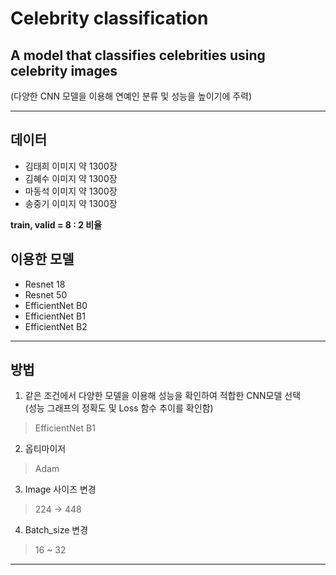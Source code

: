 # Celebrity classification  

## A model that classifies celebrities using celebrity images  

(다양한 CNN 모델을 이용해 연예인 분류 및 성능을 높이기에 주력)  

------------------------------------------------------------------------------------------
## 데이터  
+ 김태희 이미지 약 1300장  
+ 김혜수 이미지 약 1300장  
+ 마동석 이미지 약 1300장  
+ 송중기 이미지 약 1300장
  
**train, valid = 8 : 2 비율**    

## 이용한 모델
+ Resnet 18  
+ Resnet 50  
+ EfficientNet B0  
+ EfficientNet B1  
+ EfficientNet B2
------------------------------------------------------------------------------------------
## 방법  
1. 같은 조건에서 다양한 모델을 이용해 성능을 확인하여 적합한 CNN모델 선택  
(성능 그래프의 정확도 및 Loss 함수 추이를 확인함)  
> EfficientNet B1
    
2. 옵티마이저
> Adam
  
3. Image 사이즈 변경
> 224 -> 448
  
4. Batch_size 변경
> 16 ~ 32
  
------------------------------------------------------------------------------------------


